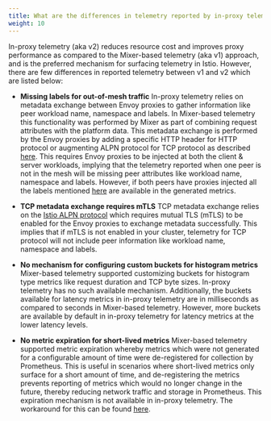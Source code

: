```yaml
---
title: What are the differences in telemetry reported by in-proxy telemetry (aka v2) and Mixer-based telemetry (aka v1)?
weight: 10
---
```


In-proxy telemetry (aka v2) reduces resource cost and improves proxy
performance as compared to the Mixer-based telemetry (aka v1) approach,
and is the preferred mechanism for surfacing telemetry in Istio.
However, there are few differences in reported telemetry between v1 and
v2 which are listed below:

* **Missing labels for out-of-mesh traffic**
  In-proxy telemetry relies on metadata exchange between Envoy proxies to gather
  information like peer workload name, namespace and labels. In Mixer-based telemetry
  this functionality was performed by Mixer as part of combining request attributes
  with the platform data. This metadata exchange is performed by the Envoy proxies
  by adding a specific HTTP header for HTTP protocol or augmenting
  ALPN protocol for TCP protocol as described
  [here](/docs/tasks/observability/metrics/tcp-metrics/#understanding-tcp-telemetry-collection).
  This requires Envoy proxies to be injected at both the client & server workloads,
  implying that the telemetry reported when one peer is not in the mesh will be
  missing peer attributes like workload name, namespace and labels.
  However, if both peers have proxies injected all the labels mentioned
  [here](/docs/reference/config/metrics/) are available in the generated metrics.

* **TCP metadata exchange requires mTLS**
  TCP metadata exchange relies on the [Istio ALPN protocol](/docs/tasks/observability/metrics/tcp-metrics/#understanding-tcp-telemetry-collection)
  which requires mutual TLS (mTLS) to be enabled for the Envoy proxies
  to exchange metadata successfully. This implies that if mTLS is not
  enabled in your cluster, telemetry for TCP protocol will not include
  peer information like workload name, namespace and labels.

* **No mechanism for configuring custom buckets for histogram metrics**
  Mixer-based telemetry supported customizing buckets for histogram type metrics
  like request duration and TCP byte sizes. In-proxy telemetry has no such
  available mechanism. Additionally, the buckets available for latency metrics
  in in-proxy telemetry are in milliseconds as compared to seconds
  in Mixer-based telemetry. However, more buckets are available by default
  in in-proxy telemetry for latency metrics at the lower latency levels.

* **No metric expiration for short-lived metrics**
  Mixer-based telemetry supported metric expiration whereby metrics which were
  not generated for a configurable amount of time were de-registered for
  collection by Prometheus. This is useful in scenarios where short-lived metrics
  only surface for a short amount of time, and de-registering
  the metrics prevents reporting of metrics which would no longer change in the
  future, thereby reducing network traffic and storage in Prometheus.
  This expiration mechanism is not available in in-proxy telemetry.
  The workaround for this can be found [here](/faq/metrics-and-logs/#metric-expiry).
